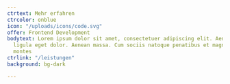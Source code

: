 ```yaml
---
ctrtext: Mehr erfahren
ctrcolor: onblue
icon: "/uploads/icons/code.svg"
offer: Frontend Development
bodytext: Lorem ipsum dolor sit amet, consectetuer adipiscing elit. Aenean commodo
  ligula eget dolor. Aenean massa. Cum sociis natoque penatibus et magnis dis parturient
  montes
ctrlink: "/leistungen"
background: bg-dark

---
```

